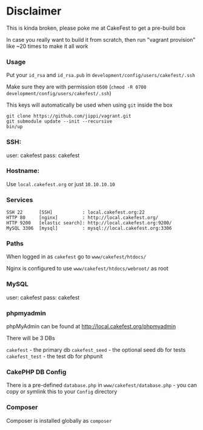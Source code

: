 # Disclaimer

This is kinda broken, please poke me at CakeFest to get a pre-build box

In case you really want to build it from scratch, then run "vagrant provision" like ~20 times to make it all work

### Usage

Put your `id_rsa` and `id_rsa.pub` in `development/config/users/cakefest/.ssh`

Make sure they are with permission `0500` (`chmod -R 0700 development/config/users/cakefest/.ssh`)

This keys will automatically be used when using `git` inside the box

```
git clone https://github.com/jippi/vagrant.git
git submodule update --init --recursive
bin/up
```

### SSH:

user: cakefest
pass: cakefest

### Hostname:

Use `local.cakefest.org` or just `10.10.10.10`

### Services

```
SSH 22      [SSH]           : local.cakefest.org:22
HTTP 80     [nginx]         : http://local.cakefest.org/
HTTP 9200   [elastic search]: http://local.cakefest.org:9200/
MySQL 3306  [mysql]         : mysql://local.cakefest.org:3306
```

### Paths

When logged in as `cakefest` go to `www/cakefest/htdocs/`

Nginx is configured to use `www/cakefest/htdocs/webroot/` as root

### MySQL

user: cakefest
pass: cakefest

### phpmyadmin

phpMyAdmin can be found at http://local.cakefest.org/phpmyadmin

There will be 3 DBs

`cakefest` - the primary db
`cakefest_seed` - the optional seed db for tests
`cakefest_test` - the test db for phpunit

### CakePHP DB Config

There is a pre-defined `database.php` in `www/cakefest/database.php` - you can copy or symlink this to your `Config` directory

### Composer

Composer is installed globally as `composer`
